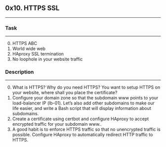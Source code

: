 ## 0x10. HTTPS SSL
---

### Task
---
0. HTTPS ABC 
1. World wide web
2. HAproxy SSL termination
3. No loophole in your website traffic 

### Description
---
0. What is HTTPS? Why do you need HTTPS? You want to setup HTTPS on your website, where shall you place the certificate?
1. Configure your domain zone so that the subdomain www points to your load-balancer IP (lb-01). Let’s also add other subdomains to make our life easier, and write a Bash script that will display information about subdomains.
2. Create a certificate using certbot and configure HAproxy to accept encrypted traffic for your subdomain www..
3. A good habit is to enforce HTTPS traffic so that no unencrypted traffic is possible. Configure HAproxy to automatically redirect HTTP traffic to HTTPS.
